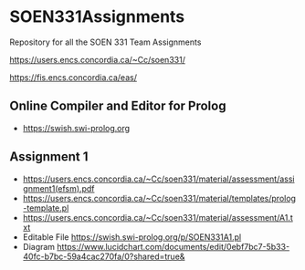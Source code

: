 # SOEN331Assignments
Repository for all the SOEN 331 Team Assignments

https://users.encs.concordia.ca/~Cc/soen331/

https://fis.encs.concordia.ca/eas/

## Online Compiler and Editor for Prolog
- https://swish.swi-prolog.org


## Assignment 1
- https://users.encs.concordia.ca/~Cc/soen331/material/assessment/assignment1(efsm).pdf
- https://users.encs.concordia.ca/~Cc/soen331/material/templates/prolog-template.pl
- https://users.encs.concordia.ca/~Cc/soen331/material/assessment/A1.txt
- Editable File https://swish.swi-prolog.org/p/SOEN331A1.pl
- Diagram https://www.lucidchart.com/documents/edit/0ebf7bc7-5b33-40fc-b7bc-59a4cac270fa/0?shared=true&


